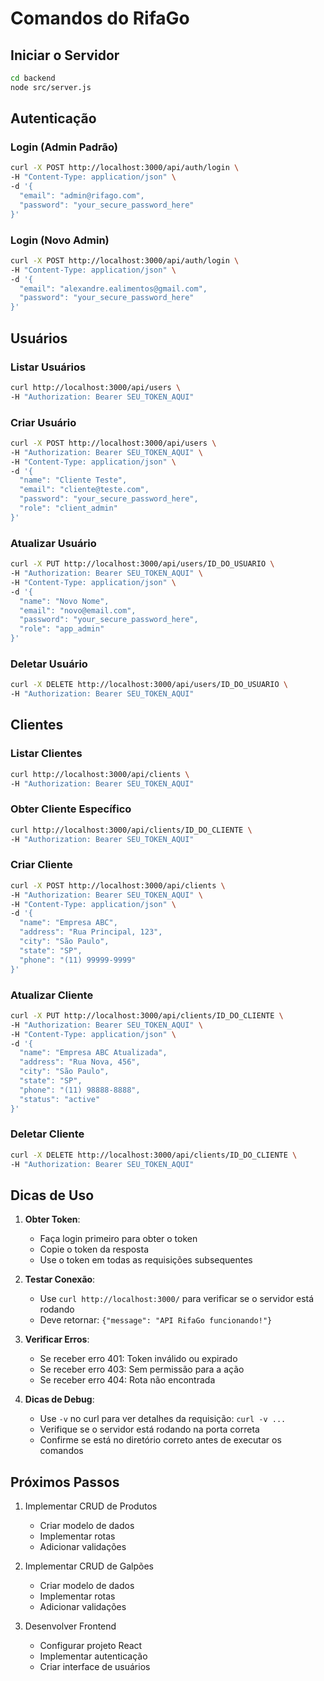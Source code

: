 # Comandos do RifaGo

## Iniciar o Servidor
```bash
cd backend
node src/server.js
```

## Autenticação

### Login (Admin Padrão)
```bash
curl -X POST http://localhost:3000/api/auth/login \
-H "Content-Type: application/json" \
-d '{
  "email": "admin@rifago.com",
  "password": "your_secure_password_here"
}'
```

### Login (Novo Admin)
```bash
curl -X POST http://localhost:3000/api/auth/login \
-H "Content-Type: application/json" \
-d '{
  "email": "alexandre.ealimentos@gmail.com",
  "password": "your_secure_password_here"
}'
```

## Usuários

### Listar Usuários
```bash
curl http://localhost:3000/api/users \
-H "Authorization: Bearer SEU_TOKEN_AQUI"
```

### Criar Usuário
```bash
curl -X POST http://localhost:3000/api/users \
-H "Authorization: Bearer SEU_TOKEN_AQUI" \
-H "Content-Type: application/json" \
-d '{
  "name": "Cliente Teste",
  "email": "cliente@teste.com",
  "password": "your_secure_password_here",
  "role": "client_admin"
}'
```

### Atualizar Usuário
```bash
curl -X PUT http://localhost:3000/api/users/ID_DO_USUARIO \
-H "Authorization: Bearer SEU_TOKEN_AQUI" \
-H "Content-Type: application/json" \
-d '{
  "name": "Novo Nome",
  "email": "novo@email.com",
  "password": "your_secure_password_here",
  "role": "app_admin"
}'
```

### Deletar Usuário
```bash
curl -X DELETE http://localhost:3000/api/users/ID_DO_USUARIO \
-H "Authorization: Bearer SEU_TOKEN_AQUI"
```

## Clientes

### Listar Clientes
```bash
curl http://localhost:3000/api/clients \
-H "Authorization: Bearer SEU_TOKEN_AQUI"
```

### Obter Cliente Específico
```bash
curl http://localhost:3000/api/clients/ID_DO_CLIENTE \
-H "Authorization: Bearer SEU_TOKEN_AQUI"
```

### Criar Cliente
```bash
curl -X POST http://localhost:3000/api/clients \
-H "Authorization: Bearer SEU_TOKEN_AQUI" \
-H "Content-Type: application/json" \
-d '{
  "name": "Empresa ABC",
  "address": "Rua Principal, 123",
  "city": "São Paulo",
  "state": "SP",
  "phone": "(11) 99999-9999"
}'
```

### Atualizar Cliente
```bash
curl -X PUT http://localhost:3000/api/clients/ID_DO_CLIENTE \
-H "Authorization: Bearer SEU_TOKEN_AQUI" \
-H "Content-Type: application/json" \
-d '{
  "name": "Empresa ABC Atualizada",
  "address": "Rua Nova, 456",
  "city": "São Paulo",
  "state": "SP",
  "phone": "(11) 98888-8888",
  "status": "active"
}'
```

### Deletar Cliente
```bash
curl -X DELETE http://localhost:3000/api/clients/ID_DO_CLIENTE \
-H "Authorization: Bearer SEU_TOKEN_AQUI"
```

## Dicas de Uso

1. **Obter Token**:
   - Faça login primeiro para obter o token
   - Copie o token da resposta
   - Use o token em todas as requisições subsequentes

2. **Testar Conexão**:
   - Use `curl http://localhost:3000/` para verificar se o servidor está rodando
   - Deve retornar: `{"message": "API RifaGo funcionando!"}`

3. **Verificar Erros**:
   - Se receber erro 401: Token inválido ou expirado
   - Se receber erro 403: Sem permissão para a ação
   - Se receber erro 404: Rota não encontrada

4. **Dicas de Debug**:
   - Use `-v` no curl para ver detalhes da requisição: `curl -v ...`
   - Verifique se o servidor está rodando na porta correta
   - Confirme se está no diretório correto antes de executar os comandos

## Próximos Passos

1. Implementar CRUD de Produtos
   - Criar modelo de dados
   - Implementar rotas
   - Adicionar validações

2. Implementar CRUD de Galpões
   - Criar modelo de dados
   - Implementar rotas
   - Adicionar validações

3. Desenvolver Frontend
   - Configurar projeto React
   - Implementar autenticação
   - Criar interface de usuários 
